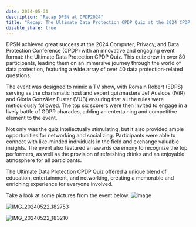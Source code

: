 ```yaml
---
date: 2024-05-31
description: "Recap DPSN at CPDP2024"
title: "Recap: The Ultimate Data Protection CPDP Quiz at the 2024 CPDP Conference!"
disable_share: true
---
```


DPSN achieved great success at the 2024 Computer, Privacy, and Data Protection Conference (CPDP) 
with an innovative and engaging event format: the Ultimate Data Protection CPDP Quiz. 
This quiz drew in over 80 participants, leading them on an immersive journey through the world of data protection, 
featuring a wide array of over 40 data protection-related questions.

The event was designed to mimic a TV show, with Romain Robert (EDPS) serving as the charismatic host and expert quizmasters Jef Ausloos (IViR) 
and Gloria González Fuster (VUB) ensuring that all the rules were meticulously followed. 
The top six scorers were then invited to engage in a lively battle of GDPR charades, adding an entertaining and competitive element to the event.

Not only was the quiz intellectually stimulating, but it also provided ample opportunities for networking and socializing. 
Participants were able to connect with like-minded individuals in the field and exchange valuable insights. 
The event also featured an awards ceremony to recognize the top performers, as well as the provision of refreshing drinks and an enjoyable 
atmosphere for all participants.

The Ultimate Data Protection CPDP Quiz offered a unique blend of education, entertainment, and networking, creating a memorable and enriching experience 
for everyone involved. 

Take a look at some pictures from the event below.
![image](https://github.com/dataprotectionscholarsnetwork/dataprotectionscholarsnetwork.github.io/assets/116156905/ad8c6859-69ca-423d-a899-1b3e6584afc2)

![IMG_20240522_182753](https://github.com/dataprotectionscholarsnetwork/dataprotectionscholarsnetwork.github.io/assets/116156905/1fb201c0-5f2e-459f-afa0-00eb925078b8)

![IMG_20240522_183210](https://github.com/dataprotectionscholarsnetwork/dataprotectionscholarsnetwork.github.io/assets/116156905/5a96bcf9-82c7-4ed6-82af-480fb5a6808f)
